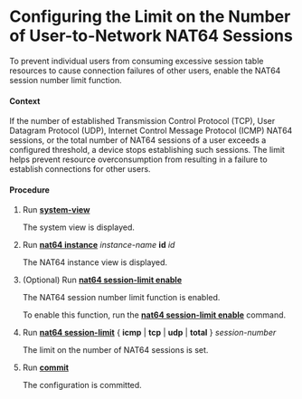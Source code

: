 Configuring the Limit on the Number of User-to-Network NAT64 Sessions
=====================================================================

To prevent individual users from consuming excessive session table resources to cause connection failures of other users, enable the NAT64 session number limit function.

#### Context

If the number of established Transmission Control Protocol (TCP), User Datagram Protocol (UDP), Internet Control Message Protocol (ICMP) NAT64 sessions, or the total number of NAT64 sessions of a user exceeds a configured threshold, a device stops establishing such sessions. The limit helps prevent resource overconsumption from resulting in a failure to establish connections for other users.


#### Procedure

1. Run [**system-view**](cmdqueryname=system-view)
   
   
   
   The system view is displayed.
2. Run [**nat64 instance**](cmdqueryname=nat64+instance) *instance-name* **id** *id*
   
   
   
   The NAT64 instance view is displayed.
3. (Optional) Run [**nat64 session-limit enable**](cmdqueryname=nat64+session-limit+enable)
   
   
   
   The NAT64 session number limit function is enabled.
   
   
   
   To enable this function, run the [**nat64 session-limit enable**](cmdqueryname=nat64+session-limit+enable) command.
4. Run [**nat64 session-limit**](cmdqueryname=nat64+session-limit) { **icmp** | **tcp** | **udp** | **total** } *session-number*
   
   
   
   The limit on the number of NAT64 sessions is set.
5. Run [**commit**](cmdqueryname=commit)
   
   
   
   The configuration is committed.